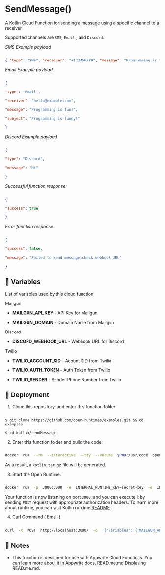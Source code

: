 
# SendMessage()

  

A Kotlin Cloud Function for sending a message using a specific channel to a receiver

  

Supported channels are `SMS`, `Email` , and `Discord`.

  

_SMS Example payload_

  

```json

{ "type": "SMS", "receiver": "+123456789", "message": "Programming is fun!" }

```

  

_Email Example payload_

  

```json

{

"type": "Email",

"receiver": "hello@example.com",

"message": "Programming is fun!",

"subject": "Programming is funny!"

}

```

  

_Discord Example payload_

  

```json

{

"type": "Discord",

"message": "Hi"

}

```

  

_Successful function response:_

  

```json

{

"success": true

}

```

  

_Error function response:_

  

```json

{

"success": false,

"message": "Failed to send message,check webhook URL"

}

```

  

## 📝 Variables

  

List of variables used by this cloud function:

  

Mailgun

  

-  **MAILGUN_API_KEY** - API Key for Mailgun

-  **MAILGUN_DOMAIN** - Domain Name from Mailgun

  

Discord

  

-  **DISCORD_WEBHOOK_URL** - Webhook URL for Discord

  

Twilio

  

-  **TWILIO_ACCOUNT_SID** - Acount SID from Twilio

-  **TWILIO_AUTH_TOKEN** - Auth Token from Twilio

-  **TWILIO_SENDER** - Sender Phone Number from Twilio

  

## 🚀 Deployment

  

1. Clone this repository, and enter this function folder:

  

```

$ git clone https://github.com/open-runtimes/examples.git && cd examples

$ cd kotlin/sendMessage

```

  

2. Enter this function folder and build the code:

  

```bash

docker  run  --rm  --interactive  --tty  --volume  $PWD:/usr/code  openruntimes/kotlin:v1.6.0  sh  /usr/local/src/build.kotlin

```

  

As a result, a `kotlin.tar.gz` file will be generated.

  

3. Start the Open Runtime:

  

```bash

docker  run  -p  3000:3000  -e  INTERNAL_RUNTIME_KEY=secret-key  -e  INTERNAL_RUNTIME_ENTRYPOINT=main.kt  --rm  --interactive  --tty  --volume  $PWD/kotlin.tar.gz:/tmp/kotlin.tar.gz:ro  openruntimes/kotlin:v1.6.0  sh  /usr/local/src/start.kotlin

```

  

Your function is now listening on port `3000`, and you can execute it by sending `POST` request with appropriate authorization headers. To learn more about runtime, you can visit Kotlin runtime [README](https://github.com/open-runtimes/open-runtimes/tree/main/runtimes/kotlin-1.6/example).

  

4. Curl Command ( Email )

  

```bash

curl  -X  POST  http://localhost:3000/  -d  '{"variables": {"MAILGUN_API_KEY":"YOUR_MAILGUN_API_KEY","MAILGUN_DOMAIN":"YOUR_MAILGUN_DOMAIN"},"payload": "{\"type\": \"Email\",\"receiver\": \"hello@example.com\",\"message\": \"Programming is fun!\",\"subject\": \"Programming is funny!\"}"}'  -H  "X-Internal-Challenge: secret-key"  -H  "Content-Type: application/json"

```

  

## 📝 Notes

  

- This function is designed for use with Appwrite Cloud Functions. You can learn more about it in [Appwrite docs](https://appwrite.io/docs/functions).
READ.me.md
Displaying READ.me.md.